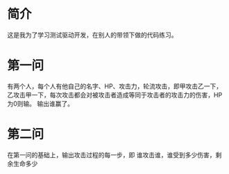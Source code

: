 # 简介
这是我为了学习测试驱动开发，在别人的带领下做的代码练习。

# 第一问
有两个人，每个人有他自己的名字、HP、攻击力，轮流攻击，即甲攻击乙一下，乙攻击甲一下，每次攻击都会对被攻击者造成等同于攻击者的攻击力的伤害，HP为0则输。
输出谁赢了。

# 第二问
在第一问的基础上，输出攻击过程的每一步，即
谁攻击谁，谁受到多少伤害，剩余生命多少
